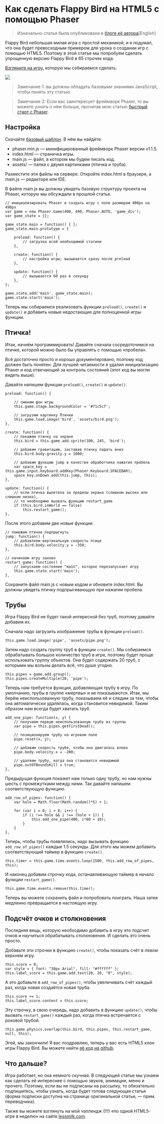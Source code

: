 # Как сделать Flappy Bird на HTML5 с помощью Phaser

> Изначально статья была опубликована в [блоге её автора][0][English]

Flappy Bird небольшая милая игра с простой механикой, и я подумал, что
она будет превосходным примером для урока о создании игр с помощью HTML5. Поэтому в
этой статье мы попробуем сделать упрощенную версию Flappy Bird в 65 строчек кода.

[Взгляните на игру][1], которую мы собираемся сделать.

![][2]

> Замечание 1: вы должны обладать базовыми знаниями JavaScript, чтобы понять эту статью.

> Замечание 2: Если вас заинтересует фреймворк Phaser, то вы можете узнать о нём
> больше, прочитав мою статью [быстрый старт c Phaser][3].


## Настройка

Скачайте [базовый шаблон][4]. В нём вы найдёте:

*   phaser.min.js — минифицированный фреймворк Phaser версии v1.1.5.
*   index.html — страничка игры.
*   main.js — файл, в котором мы будем писать код.
*   assets/ — папка с двумя картинками (птичка и труба).

Разместите эти файлы на сервере. Откройте index.html в браузере, а main.js
— редакторе или IDE.

В файле main.js вы должны увидеть базовую структуру проекта на Phaser, которую мы
обсуждали в прошлой статье.

    // инициализировать Phaser и создать игру с поле размером 400px на 490px 
    var game = new Phaser.Game(400, 490, Phaser.AUTO, 'game_div');  
    var game_state = {};
    
    game_state.main = function() { };  
    game_state.main.prototype = {
    
        preload: function() { 
            // загрузка всей необходимой статики
        },
    
        create: function() { 
            // настройка игры; вызывается сразу после preload
        },
    
        update: function() {
            // вызывается 60 раз в секунду
        },
    };
    
    game.state.add('main', game_state.main);  
    game.state.start('main');

Теперь мы собираемся реализовать функции `preload()`, `create()` и `update()` и
добавить новые недостающие для полноценной игры функции.


## Птичка!

Итак, начнём программировать! Давайте сначала сосредоточимся на птичке, которой можно
было бы управлять с помощью «пробела».

Всё достаточно просто и хорошо документировано, поэтому код должен быть понятен. 
Для лучшей читаемости я удалил инициализацию Phaser и код отвечающий за контроль
состояний (этот код вы могли видеть выше).

Давайте напишем функции `preload()`, `create()` и `update()`.

    preload: function() {  
        
        // сменим фон игры
        this.game.stage.backgroundColor = '#71c5cf';
        
        // загрузим картинку Птички
        this.game.load.image('bird', 'assets/bird.png'); 
    },
    
    create: function() {  
        // покажем птичку на экране
        this.bird = this.game.add.sprite(100, 245, 'bird');
    
        // добавим гравитацию, заставив птичку падать вниз
        this.bird.body.gravity.y = 1000;  
    
        // добавим функцию jump в качестве обработчика нажатия пробела
        var space_key = this.game.input.keyboard.addKey(Phaser.Keyboard.SPACEBAR);
        space_key.onDown.add(this.jump, this);     
    },
    
    update: function() {  
        // если птичка вылетела за пределы экрана (слишком высоко или слишком низко),
        // то необходимо вызвать функцию restart_game
        if (this.bird.inWorld == false)
            this.restart_game();
    },
    

После этого добавим две новые функции.

    // поможем птичке подпрыгнуть
    jump: function() {  
        // добавляем вертикальную скорость птице
        this.bird.body.velocity.y = -350;
    },
    
    // начинаем игру заново
    restart_game: function() {  
        // запускаем состояние "main", которое перезапускает игру
        this.game.state.start('main');
    },
    

Сохраните файл main.js с новым кодом и обновите index.html. Вы должны увидеть птичку
подпрыгивающую при нажатии пробела.


## Трубы

Игра Flappy Bird не будет такой интересной без труб, поэтому давайте добавим их.

Сначала надо загрузить изображение трубы в функции `preload()`.

    this.game.load.image('pipe', 'assets/pipe.png');          

Затем надо создать группу труб в функции `create()`. Мы собираемся обрабатывать
большое количество труб в игре, поэтому будет проще использовать группу объектов.
Она будет содержать 20 труб, с которыми мы вольны делать всё, что душе угодно.

    this.pipes = game.add.group();  
    this.pipes.createMultiple(20, 'pipe');      

Теперь нам требуется функция, добавляющая трубу в игру. По умолчанию, трубы в группе
«мертвы» и не показываются. Итак, мы берём неиспользованную трубу, показываем её и
следим за тем, чтобы она автоматически удалялась, когда становится невидимой. Таким
образом нам всегда будет хватать труб.

    add_one_pipe: function(x, y) {  
        // получаем первую неиспользованную трубу из группы
        var pipe = this.pipes.getFirstDead();
    
        // позиционируем трубу на игровом поле
        pipe.reset(x, y);
    
        // добавим скорость трубе, чтобы она двигалась влево
        pipe.body.velocity.x = -200; 
    
        // удаляем трубу, когда она становится невидимой
        pipe.outOfBoundsKill = true;
    },

Предыдущая функция покажет нам только одну трубу, но нам нужны шесть с промежутками
между ними. Так давайте напишем соответствующую функцию.

    add_row_of_pipes: function() {
        var hole = Math.floor(Math.random()*5) + 1;
    
        for (var i = 0; i < 8; i++) {
            if (i !== hole && i !== (hole + 1)) {
                this.add_one_pipe(400, i*60 + 10);
            }
        }
    },

Теперь, чтобы трубы появлялись, надо вызывать функцию `add_row_of_pipes()` каждые 1.5
секунды. Для этого мы можем добавить соответствующий таймер в функцию `create()`.

    this.timer = this.game.time.events.loop(1500, this.add_row_of_pipes, this);    

И наконец добавим строчку кода, останавливающую таймер в начало функции
`restart_game()`.

    this.game.time.events.remove(this.timer);    

Теперь вы можете сохранить файл и попробовать поиграть. Наша затея медленно
превращается в настоящую игру.


## Подсчёт очков и столкновения

Последняя вещь, которую необходимо добавить в игру это подсчет очков и научиться
обрабатывать столкновения. И сделать это очень просто.

Добавьте эти строчки в функцию `create()`, чтобы показать счёт в левом верхнем игру.

    this.score = 0;
    var style = { font: "30px Arial", fill: "#ffffff" };
    this.label_score = this.game.add.text(20, 20, "0", style);

А это добавьте в `add_row_of_pipes()`, чтобы увеличивать счёт каждый раз, когда
новая создаётся новая труба.

    this.score += 1;
    this.label_score.content = this.score;

Эту строчку, в свою очередь, надо добавить в функцию `update()`, чтобы вызвать
`restart_game()` каждый раз, когда птичка встречается с роковой трубой.

    this.game.physics.overlap(this.bird, this.pipes, this.restart_game, null, this);

Эгей, мы закончили! Я вас поздравляю, теперь у вас есть HTML5 клон игры Flappy Bird.
Вы можете найти [её код на github][5].


## Что дальше?

Игра работает, но она немного скучная. В следующей статье мы узнаем как сделать её
интереснее с помощью звуков, анимации, меню и прочего. Поэтому, если вы не подписаны на
рассылку, то обязательно подпишитесь, чтобы узнать, когда будет готова следующая
статья (форма подписки доступна на странице оригинальной статьи, — прим. переводчика).

Также вы можете взглянуть на мой чэллендж (!!!) «по одной HTML5-игре в неделю» на сайте [lessmilk.com][6].

 [0]: http://blog.lessmilk.com/
 [1]: http://lessmilk.com/flappy_bird/01/
 [2]: img/FB-1.png
 [3]: http://blog.lessmilk.com/make-html5-games-with-phaser-1/
 [4]: https://github.com/lessmilk/phaser-tutorials/blob/master/2-flappy_bird/basic_template.zip?raw=true
 [5]: https://github.com/lessmilk/phaser-tutorials/blob/master/2-flappy_bird/flappy_bird.zip?raw=true
 [6]: http://www.lessmilk.com
